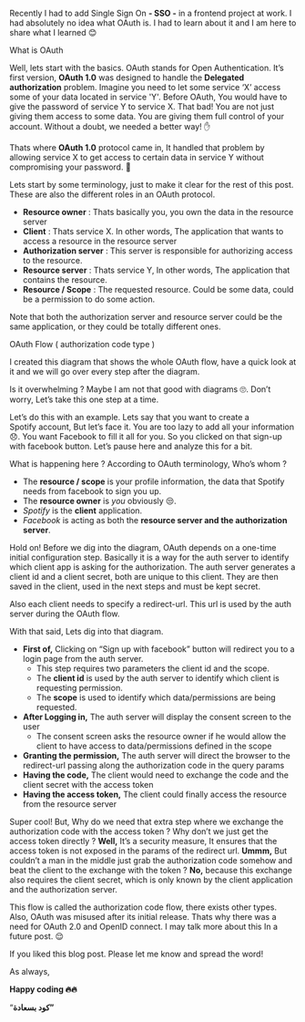 Recently I had to add Single Sign On **- SSO -** in a frontend project at work. I had absolutely no idea what OAuth is. I had to learn about it and I am here to share what I learned 😊

What is OAuth

Well, lets start with the basics. OAuth stands for Open Authentication. It’s first version, **OAuth 1.0** was designed to handle the **Delegated authorization** problem. Imagine you need to let some service ‘X’ access some of your data located in service 'Y'. Before OAuth, You would have to give the password of service Y to service X. That bad! You are not just giving them access to some data. You are giving them full control of your account. Without a doubt, we needed a better way! ✋

Thats where **OAuth 1.0** protocol came in, It handled that problem by allowing service X to get access to certain data in service Y without compromising your password. 💪

Lets start by some terminology, just to make it clear for the rest of this post. These are also the different roles in an OAuth protocol.

- **Resource owner** : Thats basically you, you own the data in the resource server
- **Client** : Thats service X. In other words, The application that wants to access a resource in the resource server
- **Authorization server** : This server is responsible for authorizing access to the resource.
- **Resource server** : Thats service Y, In other words, The application that contains the resource.
- **Resource / Scope** : The requested resource. Could be some data, could be a permission to do some action.

Note that both the authorization server and resource server could be the same application, or they could be totally different ones.

OAuth Flow ( authorization code type )

I created this diagram that shows the whole OAuth flow, have a quick look at it and we will go over every step after the diagram.

[](https://www.notion.so/c6e13afb485b44f1ab0e6ce0aeeaa0a7#4955a50f38cc4add8881e8c91969174d)

Is it overwhelming ? Maybe I am not that good with diagrams 🙄. Don’t worry, Let’s take this one step at a time.

Let’s do this with an example. Lets say that you want to create a Spotify account, But let’s face it. You are too lazy to add all your information 😞. You want Facebook to fill it all for you. So you clicked on that sign-up with facebook button. Let’s pause here and analyze this for a bit.

What is happening here ? According to OAuth terminology, Who’s whom ?

- The **resource / scope** is your profile information, the data that Spotify needs from facebook to sign you up.
- The **resource owner** is _you_ obviously 😒.
- _Spotify_ is the **client** application.
- _Facebook_ is acting as both the **resource server and the authorization server**.

Hold on! Before we dig into the diagram, OAuth depends on a one-time initial configuration step. Basically it is a way for the auth server to identify which client app is asking for the authorization. The auth server generates a client id and a client secret, both are unique to this client. They are then saved in the client, used in the next steps and must be kept secret.

Also each client needs to specify a redirect-url. This url is used by the auth server during the OAuth flow.

With that said, Lets dig into that diagram.

- **First of,** Clicking on “Sign up with facebook” button will redirect you to a login page from the auth server.
  - This step requires two parameters the client id and the scope.
  - The **client id** is used by the auth server to identify which client is requesting permission.
  - The **scope** is used to identify which data/permissions are being requested.
- **After Logging in,** The auth server will display the consent screen to the user
  - The consent screen asks the resource owner if he would allow the client to have access to data/permissions defined in the scope
- **Granting the permission,** The auth server will direct the browser to the redirect-url passing along the authorization code in the query params
- **Having the code,** The client would need to exchange the code and the client secret with the access token
- **Having the access token,** The client could finally access the resource from the resource server

Super cool! But, Why do we need that extra step where we exchange the authorization code with the access token ? Why don’t we just get the access token directly ? **Well,** It’s a security measure, It ensures that the access token is not exposed in the params of the redirect url. **Ummm,** But couldn’t a man in the middle just grab the authorization code somehow and beat the client to the exchange with the token ? **No,** because this exchange also requires the client secret, which is only known by the client application and the authorization server.

This flow is called the authorization code flow, there exists other types. Also, OAuth was misused after its initial release. Thats why there was a need for OAuth 2.0 and OpenID connect. I may talk more about this In a future post. 😌

If you liked this blog post. Please let me know and spread the word!

As always,

**Happy coding 🔥🔥**

“**كود بسعادة”**
